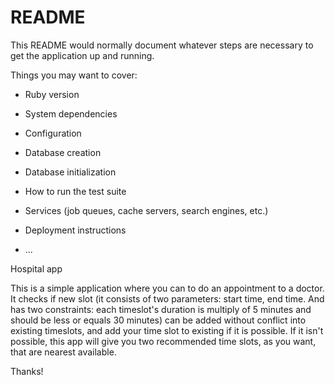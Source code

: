 # README

This README would normally document whatever steps are necessary to get the
application up and running.

Things you may want to cover:

* Ruby version

* System dependencies

* Configuration

* Database creation

* Database initialization

* How to run the test suite

* Services (job queues, cache servers, search engines, etc.)

* Deployment instructions

* ...

Hospital app

This is a simple application where you can to do an appointment to a doctor.
It checks if new slot (it consists of two parameters: start time, end time.
And has two constraints: each timeslot's duration is multiply of 5 minutes and should
be less or equals 30 minutes)
can be added without conflict into existing timeslots,
and add your time slot to existing if it is possible.
If it isn't possible, this app will give you two recommended time slots,
as you want, that are nearest available.


Thanks!
